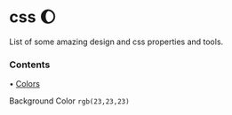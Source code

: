 # css 🌔
List of some amazing design and css properties and tools.

### Contents
• [Colors](#colors)

<span id="colors"></span>
Background Color
``` rgb(23,23,23) ```


